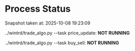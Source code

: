 # Process Status

Snapshot taken at: 2025-10-08 19:23:09

../wintrd/trade_algo.py --task price_update: **NOT RUNNING**

../wintrd/trade_algo.py --task buy_sell: **NOT RUNNING**

